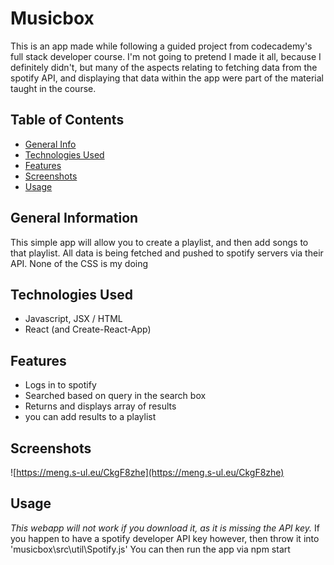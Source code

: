 # Musicbox
This is an app made while following a guided project from codecademy's full stack developer course.
I'm not going to pretend I made it all, because I definitely didn't, but many of the aspects relating to fetching data from the spotify API, and displaying that data within the app were part of the material taught in the course.

## Table of Contents
* [General Info](#general-information)
* [Technologies Used](#technologies-used)
* [Features](#features)
* [Screenshots](#screenshots)
* [Usage](#usage)

## General Information
This simple app will allow you to create a playlist, and then add songs to that playlist. All data is being fetched and pushed to spotify servers via their API.
None of the CSS is my doing

## Technologies Used
- Javascript, JSX / HTML
- React (and Create-React-App)

## Features
- Logs in to spotify
- Searched based on query in the search box
- Returns and displays array of results
- you can add results to a playlist


## Screenshots
![https://meng.s-ul.eu/CkgF8zhe](https://meng.s-ul.eu/CkgF8zhe)

## Usage
*This webapp will not work if you download it, as it is missing the API key.*
If you happen to have a spotify developer API key however, then throw it into 'musicbox\src\util\Spotify.js'
You can then run the app via npm start
